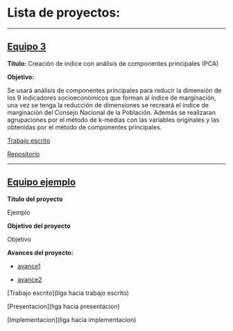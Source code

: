 # Lista de proyectos:

---

## [Equipo 3](equipos/equipo_3/)

**Título:** Creación de indice con análisis de componentes principales (PCA)

**Objetivo:**

Se usará análisis de componentes principales para reducir la dimensión de los 9 indicadores socioeconómicos que forman al índice de marginación, una vez se tenga la reducción de dimensiones se recreará el índice de marginación del Consejo Nacional de la Población. Además se realizaran agrupaciones por el método de k-medias con las variables originales y las obtenidas por el método de componentes principales.

[Trabajo escrito](https://github.com/AnaTorresR/PracticaFinalMNO/blob/main/Reporte.pdf)

[Repositorio](https://github.com/AnaTorresR/PracticaFinalMNO)

---

## [Equipo ejemplo](equipos/equipo_ejemplo)

**Título del proyecto** 

Ejemplo

**Objetivo del proyecto**

Objetivo

**Avances del proyecto:**

* [avance1](equipos/equipo_ejemplo/avance1)

* [avance2](equipos/equipo_ejemplo/avance2)

[Trabajo escrito](liga hacia trabajo escrito)

[Presentacion](liga hacia presentacion)

[Implementacion](liga hacia implementacion)
